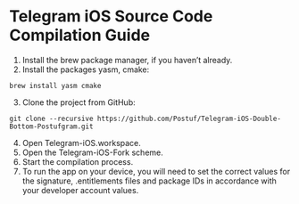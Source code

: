 # Telegram iOS Source Code Compilation Guide

1. Install the brew package manager, if you haven’t already.
2. Install the packages yasm, cmake:
```
brew install yasm cmake
```
3. Clone the project from GitHub:

```
git clone --recursive https://github.com/Postuf/Telegram-iOS-Double-Bottom-Postufgram.git
```
4. Open Telegram-iOS.workspace.
5. Open the Telegram-iOS-Fork scheme.
6. Start the compilation process.
7. To run the app on your device, you will need to set the correct values for the signature, .entitlements files and package IDs in accordance with your developer account values.
